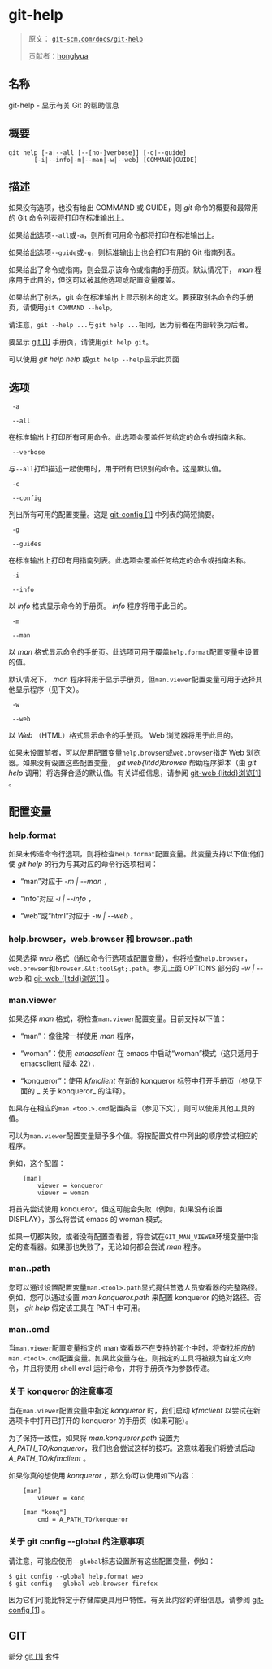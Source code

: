 # git-help

> 原文： [`git-scm.com/docs/git-help`](https://git-scm.com/docs/git-help)
> 
> 贡献者：[honglyua](https://github.com/honglyua)

## 名称

git-help - 显示有关 Git 的帮助信息

## 概要

```
git help [-a|--all [--[no-]verbose]] [-g|--guide]
	   [-i|--info|-m|--man|-w|--web] [COMMAND|GUIDE]
```

## 描述

如果没有选项，也没有给出 COMMAND 或 GUIDE，则 _git_ 命令的概要和最常用的 Git 命令列表将打印在标准输出上。

如果给出选项`--all`或`-a`，则所有可用命令都将打印在标准输出上。

如果给出选项`--guide`或`-g`，则标准输出上也会打印有用的 Git 指南列表。

如果给出了命令或指南，则会显示该命令或指南的手册页。默认情况下， _man_ 程序用于此目的，但这可以被其他选项或配置变量覆盖。

如果给出了别名，git 会在标准输出上显示别名的定义。要获取别名命令的手册页，请使用`git COMMAND --help`。

请注意，`git --help ...`与`git help ...`相同，因为前者在内部转换为后者。

要显示 [git [1]](https://git-scm.com/docs/git) 手册页，请使用`git help git`。

可以使用 _git help help_ 或`git help --help`显示此页面

## 选项

```
 -a 
```

```
 --all 
```

在标准输出上打印所有可用命令。此选项会覆盖任何给定的命令或指南名称。

```
 --verbose 
```

与`--all`打印描述一起使用时，用于所有已识别的命令。这是默认值。

```
 -c 
```

```
 --config 
```

列出所有可用的配置变量。这是 [git-config [1]](https://git-scm.com/docs/git-config) 中列表的简短摘要。

```
 -g 
```

```
 --guides 
```

在标准输出上打印有用指南列表。此选项会覆盖任何给定的命令或指南名称。

```
 -i 
```

```
 --info 
```

以 _info_ 格式显示命令的手册页。 _info_ 程序将用于此目的。

```
 -m 
```

```
 --man 
```

以 _man_ 格式显示命令的手册页。此选项可用于覆盖`help.format`配置变量中设置的值。

默认情况下， _man_ 程序将用于显示手册页，但`man.viewer`配置变量可用于选择其他显示程序（见下文）。

```
 -w 
```

```
 --web 
```

以 _Web_ （HTML）格式显示命令的手册页。 Web 浏览器将用于此目的。

如果未设置前者，可以使用配置变量`help.browser`或`web.browser`指定 Web 浏览器。如果没有设置这些配置变量， _git web{litdd}browse_ 帮助程序脚本（由 _git help_ 调用）将选择合适的默认值。有关详细信息，请参阅 [git-web {litdd}浏览[1]](https://git-scm.com/docs/git-web{litdd}browse) 。

## 配置变量

### help.format

如果未传递命令行选项，则将检查`help.format`配置变量。此变量支持以下值;他们使 _git help_ 的行为与其对应的命令行选项相同：

*   “man”对应于 _-m | --man_ ，

*   “info”对应 _-i | --info_ ，

*   “web”或“html”对应于 _-w | --web_ 。

### help.browser，web.browser 和 browser.<tool>.path

如果选择 _web_ 格式（通过命令行选项或配置变量），也将检查`help.browser`，`web.browser`和`browser.&lt;tool&gt;.path`。参见上面 OPTIONS 部分的 _-w | --web_ 和 [git-web {litdd}浏览[1]](https://git-scm.com/docs/git-web{litdd}browse) 。

### man.viewer

如果选择 _man_ 格式，将检查`man.viewer`配置变量。目前支持以下值：

*   “man”：像往常一样使用 _man_ 程序，

*   “woman”：使用 _emacsclient_ 在 emacs 中启动“woman”模式（这只适用于 emacsclient 版本 22），

*   “konqueror”：使用 _kfmclient_ 在新的 konqueror 标签中打开手册页（参见下面的 _ 关于 konqueror_ 的注释）。

如果存在相应的`man.<tool>.cmd`配置条目（参见下文），则可以使用其他工具的值。

可以为`man.viewer`配置变量赋予多个值。将按配置文件中列出的顺序尝试相应的程序。

例如，这个配置：

```
	[man]
		viewer = konqueror
		viewer = woman
```

将首先尝试使用 konqueror。但这可能会失败（例如，如果没有设置 DISPLAY），那么将尝试 emacs 的 woman 模式。

如果一切都失败，或者没有配置查看器，将尝试在`GIT_MAN_VIEWER`环境变量中指定的查看器。如果那也失败了，无论如何都会尝试 _man_ 程序。

### man.<tool>.path

您可以通过设置配置变量`man.<tool>.path`显式提供首选人员查看器的完整路径。例如，您可以通过设置 _man.konqueror.path_ 来配置 konqueror 的绝对路径。否则， _git help_ 假定该工具在 PATH 中可用。

### man.<tool>.cmd

当`man.viewer`配置变量指定的 man 查看器不在支持的那个中时，将查找相应的`man.<tool>.cmd`配置变量。如果此变量存在，则指定的工具将被视为自定义命令，并且将使用 shell eval 运行命令，并将手册页作为参数传递。

### 关于 konqueror 的注意事项

当在`man.viewer`配置变量中指定 _konqueror_ 时，我们启动 _kfmclient_ 以尝试在新选项卡中打开已打开的 konqueror 的手册页（如果可能）。

为了保持一致性，如果将 _man.konqueror.path_ 设置为 _A_PATH_TO/konqueror_，我们也会尝试这样的技巧。这意味着我们将尝试启动 _A_PATH_TO/kfmclient_ 。

如果你真的想使用 _konqueror_ ，那么你可以使用如下内容：

```
	[man]
		viewer = konq

	[man "konq"]
		cmd = A_PATH_TO/konqueror
```

### 关于 git config --global 的注意事项

请注意，可能应使用`--global`标志设置所​​有这些配置变量，例如：

```
$ git config --global help.format web
$ git config --global web.browser firefox
```

因为它们可能比特定于存储库更具用户特性。有关此内容的详细信息，请参阅 [git-config [1]](https://git-scm.com/docs/git-config) 。

## GIT

部分 [git [1]](https://git-scm.com/docs/git) 套件